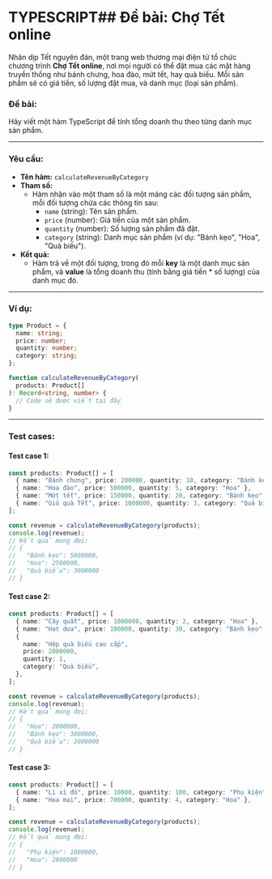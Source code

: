 # TYPESCRIPT## Đề bài: Chợ Tết online

Nhân dịp Tết nguyên đán, một trang web thương mại điện tử tổ chức chương trình **Chợ Tết online**, nơi mọi người có thể đặt mua các mặt hàng truyền thống như bánh chưng, hoa đào, mứt tết, hay quà biếu. Mỗi sản phẩm sẽ có giá tiền, số lượng đặt mua, và danh mục (loại sản phẩm).

### Đề bài:

Hãy viết một hàm TypeScript để tính tổng doanh thu theo từng danh mục sản phẩm.

---

### Yêu cầu:

- **Tên hàm:** `calculateRevenueByCategory`
- **Tham số:**
  - Hàm nhận vào một tham số là một mảng các đối tượng sản phẩm, mỗi đối tượng chứa các thông tin sau:
    - `name` (string): Tên sản phẩm.
    - `price` (number): Giá tiền của một sản phẩm.
    - `quantity` (number): Số lượng sản phẩm đã đặt.
    - `category` (string): Danh mục sản phẩm (ví dụ: "Bánh kẹo", "Hoa", "Quà biếu").
- **Kết quả:**
  - Hàm trả về một đối tượng, trong đó mỗi **key** là một danh mục sản phẩm, và **value** là tổng doanh thu (tính bằng giá tiền \* số lượng) của danh mục đó.

---

### Ví dụ:

```typescript
type Product = {
  name: string;
  price: number;
  quantity: number;
  category: string;
};

function calculateRevenueByCategory(
  products: Product[]
): Record<string, number> {
  // Code sẽ được viết tại đây
}
```

---

### Test cases:

#### Test case 1:

```typescript
const products: Product[] = [
  { name: "Bánh chưng", price: 200000, quantity: 10, category: "Bánh kẹo" },
  { name: "Hoa đào", price: 500000, quantity: 5, category: "Hoa" },
  { name: "Mứt tết", price: 150000, quantity: 20, category: "Bánh kẹo" },
  { name: "Giỏ quà Tết", price: 1000000, quantity: 3, category: "Quà biếu" },
];

const revenue = calculateRevenueByCategory(products);
console.log(revenue);
// Kết quả mong đợi:
// {
//   "Bánh kẹo": 5000000,
//   "Hoa": 2500000,
//   "Quà biếu": 3000000
// }
```

#### Test case 2:

```typescript
const products: Product[] = [
  { name: "Cây quất", price: 1000000, quantity: 2, category: "Hoa" },
  { name: "Hạt dưa", price: 100000, quantity: 30, category: "Bánh kẹo" },
  {
    name: "Hộp quà biếu cao cấp",
    price: 2000000,
    quantity: 1,
    category: "Quà biếu",
  },
];

const revenue = calculateRevenueByCategory(products);
console.log(revenue);
// Kết quả mong đợi:
// {
//   "Hoa": 2000000,
//   "Bánh kẹo": 3000000,
//   "Quà biếu": 2000000
// }
```

#### Test case 3:

```typescript
const products: Product[] = [
  { name: "Lì xì đỏ", price: 10000, quantity: 100, category: "Phụ kiện" },
  { name: "Hoa mai", price: 700000, quantity: 4, category: "Hoa" },
];

const revenue = calculateRevenueByCategory(products);
console.log(revenue);
// Kết quả mong đợi:
// {
//   "Phụ kiện": 1000000,
//   "Hoa": 2800000
// }
```
